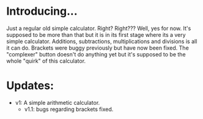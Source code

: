 # Introducing...
Just a regular old simple calculator. Right? Right??? Well, yes for now. It's supposed to be more than that but it is in its first stage where its a very simple calculator. Additions, subtractions, multiplications and divisions is all it can do. Brackets were buggy previously but have now been fixed. The "complexer" button doesn't do anything yet but it's supposed to be the whole "quirk" of this calculator.
# Updates: 
- v1: A simple arithmetic calculator.
    - v1.1: bugs regarding brackets fixed.
